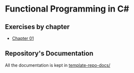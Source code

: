 # Functional Programming in C#

<!-- START doctoc generated TOC please keep comment here to allow auto update -->
<!-- END doctoc generated TOC please keep comment here to allow auto update -->

## Exercises by chapter

- [Chapter 01](docs/chapter01.md)

## Repository's Documentation

All the documentation is kept in [template-repo-docs/](template-repo-docs/README.md)
